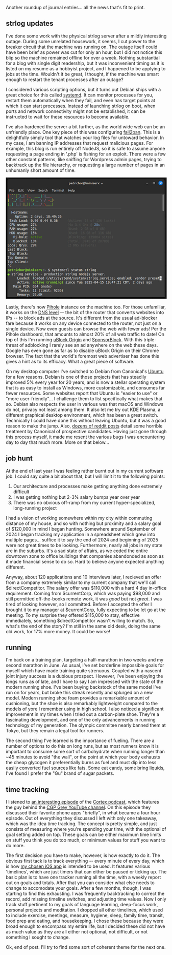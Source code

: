 Another roundup of journal entries... all the news that's fit to print.

## strlog updates
I've done some work with the physical strlog server after a mildly interesting outage. During some unrelated housework, it seems, I cut power to the breaker circuit that the machine was running on. The outage itself could have been brief as power was cut for only an hour, but I did not notice this blip so the machine remained offline for over a week. Nothing substantial for a blog with single digit readership, but it was inconvenient timing as it is listed on my resume as a hobbyist project, and I happened to be applying to jobs at the time. Wouldn't it be great, I thought, if the machine was smart enough to restart the tenant processes after an outage?

I considered various scripting options, but it turns out Debian ships with a great choice for this called [systemd](https://en.wikipedia.org/wiki/Systemd). It can monitor processes for you, restart them automatically when they fail, and even has target points at which it can start processes. Instead of launching strlog on boot, when ports and network connectivity might not be established, it can be instructed to wait for these resources to become available.

I've also hardened the server a bit further, as the world wide web can be an unfriendly place. One key piece of this was configuring [fail2ban](https://github.com/fail2ban/fail2ban). This is a delightfully simply tool that watches your log files for untoward behavior. In my case, I am banning IP addresses that request malicious pages. For example, this blog is run entirely off NodeJS, so it is safe to assume anyone requesting a page ending in '.php' is fishing for an exploit. There were a few other constant patterns, like sniffing for Wordpress admin pages, trying to backtrack up the file hierarchy, or requesting a large number of pages in an unhumanly short amount of time.

![A screenshot of the host machine terminal, Pihole and systemd processes shown](screenshot.jpg)

Lastly, there's now [Pihole](https://pi-hole.net/) instance on the machine too. For those unfamiliar, it works on the [DNS level](https://en.wikipedia.org/wiki/Domain_Name_System) -- the bit of the router that converts websites into IPs -- to block ads at the source. It's different from the usual ad-blocker fare because it works on any device connected to the router, not just on a single device. Now even guests can browse the web with fewer ads! Per the Pihole dashboard, that amounts to almost 20% of all web traffic to date! On top of this I'm running [uBlock Origin](https://ublockorigin.com/) and [SponsorBlock](https://addons.mozilla.org/en-US/firefox/addon/sponsorblock/). With this triple-threat of adblocking I rarely see an ad anywhere on the web these days. Google has even gone as far as to disable uBlock Origin on their Chrome browser. The fact that the world's foremost web advertiser has done this gives a hint as to its efficacy. What a great piece of software.

On my desktop computer I've switched to Debian from Canonical's [Ubuntu](https://ubuntu.com/) for a few reasons. Debian is one of those projects that has steadily improved 5% every year for 20 years, and is now a stellar operating system that is as easy to install as Windows, more customizable, and consumes far fewer resources. Some websites report that Ubuntu is "easier to use" or "more user-friendly"... I challenge them to list specifically what makes that so. Debian also respects the user in various was that macOS and Windows do not, privacy not least among them. It also let me try out KDE Plasma, a different graphical desktop environment, which has been a great switch. Technically I could have done this without leaving Ubuntu, but it was a good reason to make the jump. Also, [dozens of reddit posts](https://old.reddit.com/r/cscareers/comments/199akp4/software_engineer_interview_at_canonical/) detail some horrible treatment by Canonical of prospective candidates. Having just gone through this process myself, it made me resent the various bugs I was encountering day to day that much more. More on that below...

## job hunt
At the end of last year I was feeling rather burnt out in my current software job. I could say quite a bit about that, but I will limit it to the following points:

1. Our architecture and processes make getting anything done extremely difficult
2. I was getting nothing but 2-3% salary bumps year over year
3. There was no obvious off-ramp from my current hyper-specialized, long-running project

I had a vision of working somewhere within my city within commuting distance of my house, and so with nothing but proximity and a salary goal of $120,000 in mind I began hunting. Somewhere around September of 2024 I began tracking my application in a spreadsheet which grew into multiple pages... suffice it to say the end of 2024 and beginning of 2025 were not great times to be looking. Furthermore, nearly all jobs in my state are in the suburbs. It's a sad state of affairs, as we ceded the entire downtown zone to office buildings that companies abandonded as soon as it made financial sense to do so. Hard to believe anyone expected anything different. 

Anyway, about 120 applications and 10 interviews later, I recieved an offer from a company extremely similar to my current company that we'll call $directCompetitor. The salary offer was $110,000 with a hard 4 day in-office requirement. Coming from $currentCorp, which was paying $98,000 and still permitted off-the-books remote work, it was *good* but not *great*. I was tired of looking however, so I committed. Before I accepted the offer I brought it to my manager at $currentCorp, fully expecting to be let go at the meeting. To my surprise they offered $115,000 to stay, effective immediately, something $directCompetitor wasn't willing to match. So, what's the end of the story? I'm still in the same old desk, doing the same old work, for 17% more money. It could be worse! 

## running
I'm back on a training plan, targeting a half-marathon in two weeks and my second marathon in June. As usual, I've set borderline impossible goals for myself which have made training quite strenuous. Coupled with a nascent joint injury success is a dubious prospect. However, I've been enjoying the longs runs as of late, and I have to say I am impressed with the state of the modern running shoe. I've been buying backstock of the same model I've run on for years, but broke this streak recently and splurged on a new model. Modern running shoe foam provides a remarkable amount of cushioning, but the shoe is also remarkably lightweight compared to the models of yore I remember using in high school. I also noticed a significant improvement in my times when I tried out a carbon-plate shoe. They're a fascinating development, and one of the only advancements in running technology of my generation. The olympic commitee nearly banned them at Tokyo, but they remain a legal tool for runners.

The second thing I've learned is the importance of fueling. There are a number of options to do this on long runs, but as most runners know it is important to consume some sort of carbohydrate when running longer than ~45 minutes to avoid "the wall", or the point at which your body exhausts the cheap glycogen it preferentially burns as fuel and must dip into less easily converted fuel sources like fats. Some eat candy, some bring liquids, I've found I prefer the "Gu" brand of sugar packets.

## time tracking
I listened to [an interesting episode](https://www.relay.fm/cortex/160) of the [Cortex podcast](https://www.relay.fm/cortex), which features the guy behind the [CGP Grey YouTube channel](https://www.youtube.com/user/CGPGrey). On this episode they discussed their favorite phone apps "briefly", in what became a four hour episode. Out of everything they discussed I left with only one takeaway, which was the idea time tracking. The concept is pretty simple, and just consists of measuring where you're spending your time, with the optional of goal setting added on top. These goals can be either maximum time limits on stuff you think you do too much, or minimum values for stuff you want to do more. 

The first decision you have to make, however, is how exactly to do it. The obvious first tack is to track everything -- every minute of every day, which is how [my chosen iOS app](https://timelines.app/) is intended to be used. It features various 'timelines', which are just timers that can either be paused or ticking up. The basic plan is to have one tracker running all the time, with a weekly report out on goals and totals. After that you can consider what else needs to change to accomodate your goals. After a few months, though, I was starting to find this exhausting. I was frequently backtracking to correct the record, add missing timeline switches, and adjusting time values. Now I only track stuff pertinent to my goals of language learning, deep-focus work, personal projects and meditation. I dropped all other timelines, which used to include exercise, meetings, measure, hygiene, sleep, family time, transit, food prep and eating, and housekeeping. I chose these because they were broad enough to encompass my entire life, but I decided these did not have as much value as they are all either not optional, not difficult, or not something I sought to change.

Ok, end of post. I'll try to find some sort of coherent theme for the next one.